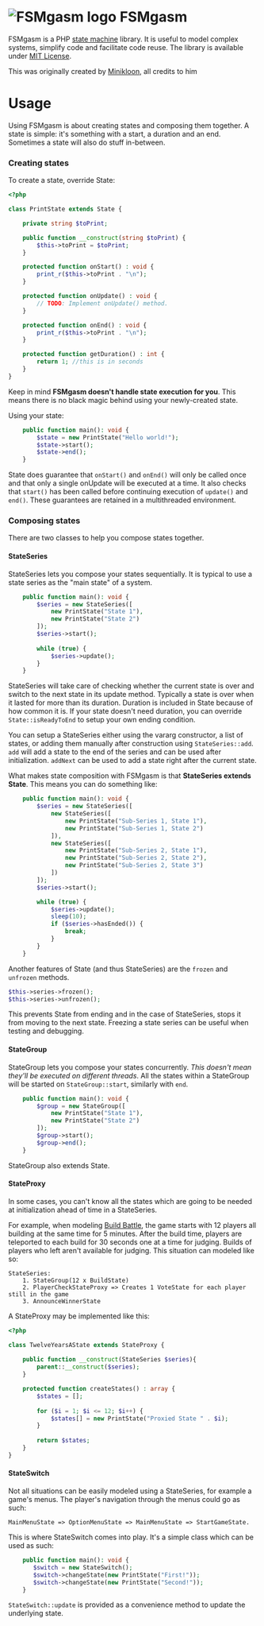# ![FSMgasm logo](http://i.imgur.com/hA3h42o.png) FSMgasm

FSMgasm is a PHP [state machine](http://www.skorks.com/2011/09/why-developers-never-use-state-machines/) library.
It is useful to model complex systems, simplify code and facilitate code reuse.
The library is available under [MIT License](https://tldrlegal.com/license/mit-license).

This was originally created by [Minikloon](https://github.com/Minikloon), all credits to him

# Usage

Using FSMgasm is about creating states and composing them together.
A state is simple: it's something with a start, a duration and an end.
Sometimes a state will also do stuff in-between.

### Creating states

To create a state, override State:

```php
<?php

class PrintState extends State {

	private string $toPrint;

	public function __construct(string $toPrint) {
		$this->toPrint = $toPrint;
	}

	protected function onStart() : void {
		print_r($this->toPrint . "\n");
	}

	protected function onUpdate() : void {
		// TODO: Implement onUpdate() method.
	}

	protected function onEnd() : void {
		print_r($this->toPrint . "\n");
	}

	protected function getDuration() : int {
		return 1; //this is in seconds
	}
}
```

Keep in mind **FSMgasm doesn't handle state execution for you**.
This means there is no black magic behind using your newly-created state.

Using your state:
```php
	public function main(): void {
		$state = new PrintState("Hello world!");
		$state->start();
		$state->end();
	}
```

State does guarantee that `onStart()` and `onEnd()` will only be called once and that only a single onUpdate will be executed at a time.
It also checks that `start()` has been called before continuing execution of `update()` and `end()`.
These guarantees are retained in a multithreaded environment.

### Composing states

There are two classes to help you compose states together.

#### StateSeries

StateSeries lets you compose your states sequentially. It is typical to use a state series as the "main state" of a system.

```php
	public function main(): void {
		$series = new StateSeries([
			new PrintState("State 1"),
			new PrintState("State 2")
		]);
		$series->start();
		
		while (true) {
			$series->update();
		}
	}
```

StateSeries will take care of checking whether the current state is over and switch to the next state in its update method.
Typically a state is over when it lasted for more than its duration. Duration is included in State because of how common it is.
If your state doesn't need duration, you can override `State::isReadyToEnd` to setup your own ending condition.

You can setup a StateSeries either using the vararg constructor, a list of states, or adding them manually after construction using `StateSeries::add`.
`add` will add a state to the end of the series and can be used after initialization. `addNext` can be used to add a state right after the current state.

What makes state composition with FSMgasm is that **StateSeries extends State**. This means you can do something like:
```php
	public function main(): void {
		$series = new StateSeries([
			new StateSeries([
				new PrintState("Sub-Series 1, State 1"),
				new PrintState("Sub-Series 1, State 2")
			]),
			new StateSeries([
				new PrintState("Sub-Series 2, State 1"),
				new PrintState("Sub-Series 2, State 2"),
				new PrintState("Sub-Series 2, State 3")
			])
		]);
		$series->start();

		while (true) {
			$series->update();
			sleep(10);
			if ($series->hasEnded()) {
				break;
			}
		}
	}
```

Another features of State (and thus StateSeries) are the `frozen` and `unfrozen` methods.
```php
$this->series->frozen();
$this->series->unfrozen();
```
This prevents State from ending and in the case of StateSeries, stops it from moving to the next state.
Freezing a state series can be useful when testing and debugging.

#### StateGroup

StateGroup lets you compose your states concurrently. *This doesn't mean they'll be executed on different threads*.
All the states within a StateGroup will be started on `StateGroup::start`, similarly with `end`.

```php
	public function main(): void {
		$group = new StateGroup([
			new PrintState("State 1"),
			new PrintState("State 2")
		]);
		$group->start();
		$group->end();
	}
```
StateGroup also extends State.

#### StateProxy

In some cases, you can't know all the states which are going to be needed at initialization ahead of time in a StateSeries.

For example, when modeling [Build Battle](https://www.youtube.com/watch?v=PXM5Xgjkhwo), the game starts with 12 players
all building at the same time for 5 minutes. After the build time, players are teleported to each build for 30 seconds one
at a time for judging. Builds of players who left aren't available for judging. This situation can modeled like so:
~~~~
StateSeries:
    1. StateGroup(12 x BuildState)
    2. PlayerCheckStateProxy => Creates 1 VoteState for each player still in the game
    3. AnnounceWinnerState
~~~~

A StateProxy may be implemented like this:
```php
<?php

class TwelveYearsAState extends StateProxy {
	
	public function __construct(StateSeries $series){
		parent::__construct($series);
	}

	protected function createStates() : array {
		$states = [];
		
		for ($i = 1; $i <= 12; $i++) {
			$states[] = new PrintState("Proxied State " . $i);
		}
		
		return $states;
	}
}
```

#### StateSwitch

Not all situations can be easily modeled using a StateSeries, for example a game's menus. The player's navigation through the menus
could go as such:
~~~~
MainMenuState => OptionMenuState => MainMenuState => StartGameState.
~~~~

This is where StateSwitch comes into play. It's a simple class which can be used as such:
```php
    public function main(): void {
       $switch = new StateSwitch();
       $switch->changeState(new PrintState("First!"));
       $switch->changeState(new PrintState("Second!"));
    }
```

`StateSwitch::update` is provided as a convenience method to update the underlying state.

